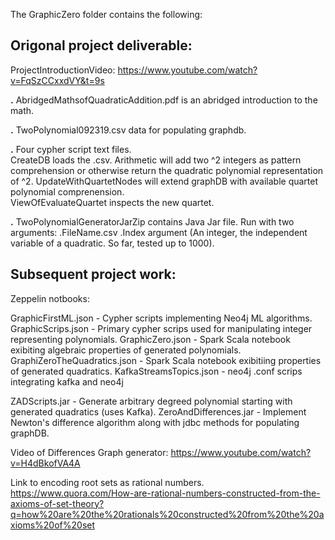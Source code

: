 The GraphicZero folder contains the following:

## Origonal project deliverable:

ProjectIntroductionVideo:
https://www.youtube.com/watch?v=FqSzCCxxdVY&t=9s

**.** AbridgedMathsofQuadraticAddition.pdf is an abridged introduction to the math.

**.** TwoPolynomial092319.csv data for populating graphdb.

**.** Four cypher script text files.  
CreateDB loads the .csv.
Arithmetic will add two ^2 integers as pattern comprehension or otherwise return the quadratic polynomial representation of ^2.
UpdateWithQuartetNodes will extend graphDB with available quartet polynomial comprenension.  
ViewOfEvaluateQuartet inspects the new quartet.

**.** TwoPolynomialGeneratorJarZip contains Java Jar file.
Run with two arguments:
.FileName.csv
.Index argument (An integer, the independent variable of a quadratic. So far, tested up to 1000).

## Subsequent project work:

Zeppelin notbooks:

GraphicFirstML.json           - Cypher scripts implementing Neo4j ML algorithms. 
GraphicScrips.json            - Primary cypher scrips used for manipulating integer representing polynomials.
GraphicZero.json              - Spark Scala notebook exibiting algebraic properties of generated polynomials.     
GraphiZeroTheQuadratics.json  - Spark Scala notebook exibitiing properties of generated quadratics.
KafkaStreamsTopics.json       - neo4j .conf scrips integrating kafka and neo4j

ZADScripts.jar            - Generate arbitrary degreed polynomial starting with generated quadratics (uses Kafka).
ZeroAndDifferences.jar    - Implement Newton's difference algorithm along with jdbc methods for populating graphDB.


Video of Differences Graph generator:
https://www.youtube.com/watch?v=H4dBkofVA4A

Link to encoding root sets as rational numbers.
https://www.quora.com/How-are-rational-numbers-constructed-from-the-axioms-of-set-theory?q=how%20are%20the%20rationals%20constructed%20from%20the%20axioms%20of%20set
